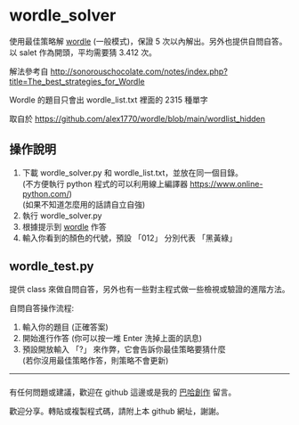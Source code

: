 # wordle_solver
使用最佳策略解 [wordle](https://www.nytimes.com/games/wordle/index.html) (一般模式)，保證 5 次以內解出。另外也提供自問自答。
以 salet 作為開頭，平均需要猜 3.412 次。

解法參考自
http://sonorouschocolate.com/notes/index.php?title=The_best_strategies_for_Wordle

Wordle 的題目只會出 wordle_list.txt 裡面的 2315 種單字

取自於 https://github.com/alex1770/wordle/blob/main/wordlist_hidden

## 操作說明
1. 下載 wordle_solver.py 和 wordle_list.txt，並放在同一個目錄。
<br> (不方便執行 python 程式的可以利用線上編譯器 https://www.online-python.com/)
<br> (如果不知道怎麼用的話請自立自強)
2. 執行 wordle_solver.py
3. 根據提示到 [wordle](https://www.nytimes.com/games/wordle/index.html) 作答
4. 輸入你看到的顏色的代號，預設 「012」 分別代表 「黑黃綠」

## wordle_test.py
提供 class 來做自問自答，另外也有一些對主程式做一些檢視或驗證的進階方法。

自問自答操作流程:
1. 輸入你的題目 (正確答案)
2. 開始進行作答 (你可以按一堆 Enter 洗掉上面的訊息)
3. 預設開放輸入 「?」 來作弊，它會告訴你最佳策略要猜什麼
<br> (若你沒用最佳策略作答，則策略不會更新)

<hr/>

###
有任何問題或建議，歡迎在 github 這邊或是我的 [巴哈創作](https://home.gamer.com.tw/creationDetail.php?sn=5387568) 留言。

歡迎分享。轉貼或複製程式碼，請附上本 github 網址，謝謝。
